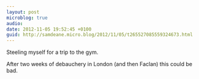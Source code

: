 ```yaml
---
layout: post
microblog: true
audio: 
date: 2012-11-05 19:52:45 +0100
guid: http://samdeane.micro.blog/2012/11/05/t265527085559324673.html
---
```

Steeling myself for a trip to the gym.

After two weeks of debauchery in London (and then Faclan) this could be bad.
